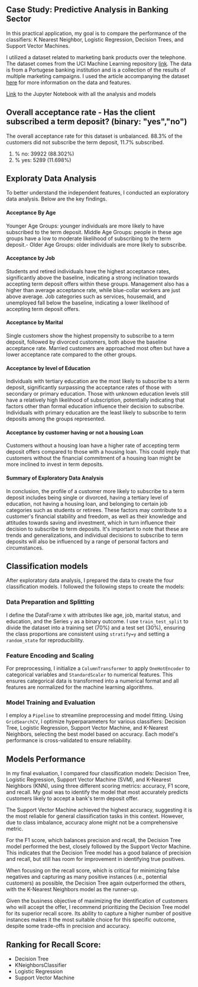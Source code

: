 ## Case Study: Predictive Analysis in Banking Sector

In this practical application, my goal is to compare the performance of the classifiers: K Nearest Neighbor, Logistic Regression, Decision Trees, and Support Vector Machines. 

I utilized a dataset related to marketing bank products over the telephone. The dataset comes from the UCI Machine Learning repository [link](https://archive.ics.uci.edu/ml/datasets/bank+marketing).  The data is from a Portugese banking institution and is a collection of the results of multiple marketing campaigns.  I used the article accompanying the dataset [here](CRISP-DM-BANK.pdf) for more information on the data and features.

[Link](notebooks/ModelComparison.ipynb) to the Jupyter Notebook with all the analysis and models 

## Overall acceptance rate - Has the client subscribed a term deposit? (binary: "yes","no")
The overall acceptance rate for this dataset is unbalanced. 88.3% of the customers did not subscribe the term deposit, 11.7% subscribed.

1. % no: 39922 (88.302%)
2. % yes: 5289 (11.698%)

## Exploraty Data Analysis
To better understand the independent features, I conducted an exploratory data analysis. Below are the key findings.

#### Acceptance By Age
Younger Age Groups: younger individuals are more likely to have subscribed to the term deposit.
Middle Age Groups: people in these age groups have a low to moderate likelihood of subscribing to the term deposit.-
Older Age Groups: older individuals are more likely to subscribe.

#### Acceptance by Job
Students and retired individuals have the highest acceptance rates, significantly above the baseline, indicating a strong inclination towards accepting term deposit offers within these groups. Management also has a higher than average acceptance rate, while blue-collar workers are just above average. Job categories such as services, housemaid, and unemployed fall below the baseline, indicating a lower likelihood of accepting term deposit offers.

#### Acceptance by Marital
Single customers show the highest propensity to subscribe to a term deposit, followed by divorced customers, both above the baseline acceptance rate. Married customers are approached most often but have a lower acceptance rate compared to the other groups.

#### Acceptance by level of Education
Individuals with tertiary education are the most likely to subscribe to a term deposit, significantly surpassing the acceptance rates of those with secondary or primary education. Those with unknown education levels still have a relatively high likelihood of subscription, potentially indicating that factors other than formal education influence their decision to subscribe. Individuals with primary education are the least likely to subscribe to term deposits among the groups represented.

#### Acceptance by customer having or not a housing Loan
Customers without a housing loan have a higher rate of accepting term deposit offers compared to those with a housing loan. This could imply that customers without the financial commitment of a housing loan might be more inclined to invest in term deposits.

#### Summary of Exploratory Data Analysis
In conclusion, the profile of a customer more likely to subscribe to a term deposit includes being single or divorced, having a tertiary level of education, not having a housing loan, and belonging to certain job categories such as students or retirees. These factors may contribute to a customer's financial stability and freedom, as well as their knowledge and attitudes towards saving and investment, which in turn influence their decision to subscribe to term deposits. It's important to note that these are trends and generalizations, and individual decisions to subscribe to term deposits will also be influenced by a range of personal factors and circumstances.

## Classification models
After exploratory data analysis, I prepared the data to create the four classification models. I followed the following steps to create the models:

### Data Preparation and Splitting
I define the DataFrame `X` with attributes like age, job, marital status, and education, and the Series `y` as a binary outcome. I use `train_test_split` to divide the dataset into a training set (70%) and a test set (30%), ensuring the class proportions are consistent using `stratify=y` and setting a `random_state` for reproducibility.

### Feature Encoding and Scaling
For preprocessing, I initialize a `ColumnTransformer` to apply `OneHotEncoder` to categorical variables and `StandardScaler` to numerical features. This ensures categorical data is transformed into a numerical format and all features are normalized for the machine learning algorithms.

### Model Training and Evaluation
I employ a `Pipeline` to streamline preprocessing and model fitting. Using `GridSearchCV`, I optimize hyperparameters for various classifiers: Decision Tree, Logistic Regression, Support Vector Machine, and K-Nearest Neighbors, selecting the best model based on accuracy. Each model's performance is cross-validated to ensure reliability.

## Models Performance
In my final evaluation, I compared four classification models: Decision Tree, Logistic Regression, Support Vector Machine (SVM), and K-Nearest Neighbors (KNN), using three different scoring metrics: accuracy, F1 score, and recall. My goal was to identify the model that most accurately predicts customers likely to accept a bank's term deposit offer.

The Support Vector Machine achieved the highest accuracy, suggesting it is the most reliable for general classification tasks in this context. However, due to class imbalance, accuracy alone might not be a comprehensive metric.

For the F1 score, which balances precision and recall, the Decision Tree model performed the best, closely followed by the Support Vector Machine. This indicates that the Decision Tree model has a good balance of precision and recall, but still has room for improvement in identifying true positives.

When focusing on the recall score, which is critical for minimizing false negatives and capturing as many positive instances (i.e., potential customers) as possible, the Decision Tree again outperformed the others, with the K-Nearest Neighbors model as the runner-up.

Given the business objective of maximizing the identification of customers who will accept the offer, I recommend prioritizing the Decision Tree model for its superior recall score. Its ability to capture a higher number of positive instances makes it the most suitable choice for this specific outcome, despite some trade-offs in precision and accuracy.

## Ranking for Recall Score:
- Decision Tree
- KNeighborsClassifier
- Logistic Regression
- Support Vector Machine